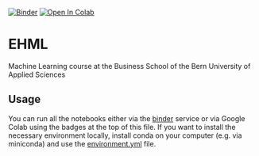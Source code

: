 [![Binder](https://mybinder.org/badge_logo.svg)](https://mybinder.org/v2/gh/guiwitz/EHML/main)
[![Open In Colab](https://colab.research.google.com/assets/colab-badge.svg)](https://colab.research.google.com/github/guiwitz/EHML/blob/main)

# EHML

Machine Learning course at the Business School of the Bern University of Applied Sciences

## Usage

You can run all the notebooks either via the [binder](https://mybinder.org/) service or via Google Colab using the badges at the top of this file. If you want to install the necessary environment locally, install conda on your computer (e.g. via miniconda) and use the [environment.yml](binder/environment.yml) file.
